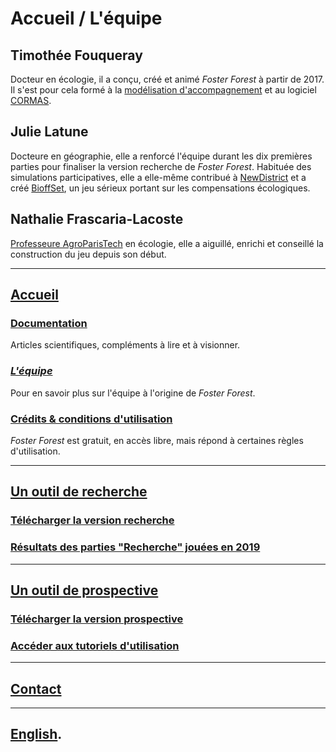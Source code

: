# Accueil / L'équipe

## Timothée Fouqueray

Docteur en écologie, il a conçu, créé et animé _Foster Forest_ à partir de 2017. Il s'est pour cela formé à la [modélisation d'accompagnement](https://www.commod.org/) et au logiciel [CORMAS](http://cormas.cirad.fr/).


## Julie Latune

Docteure en géographie, elle a renforcé l'équipe durant les dix premières parties pour finaliser la version recherche de _Foster Forest_. Habituée des simulations participatives, elle a elle-même contribué à [NewDistrict](https://hal.archives-ouvertes.fr/hal-01253024/) et a créé [BioffSet](https://tesstimonyblog.wordpress.com/2017/07/11/colloque-jeux-et-enjeux-construire-des-jeux-et-des-simulations-pour-favoriser-laction-collective/), un jeu sérieux portant sur les compensations écologiques.


## Nathalie Frascaria-Lacoste

[Professeure AgroParisTech](https://www.ese.universite-paris-saclay.fr/personnel/nathalie-frascaria-lacoste/) en écologie, elle a aiguillé, enrichi et conseillé la construction du jeu depuis son début.

***

## [Accueil](https://timotheefouqueray.github.io/fosterforest)
### [Documentation](https://timotheefouqueray.github.io/fosterforest/home/documentation)
Articles scientifiques, compléments à lire et à visionner.
### *[L'équipe](https://timotheefouqueray.github.io/fosterforest/home/equipe)*
Pour en savoir plus sur l'équipe à l'origine de _Foster Forest_.
### [Crédits & conditions d'utilisation](https://timotheefouqueray.github.io/fosterforest/home/credits-utilisation)
_Foster Forest_ est gratuit, en accès libre, mais répond à certaines règles d'utilisation.

***
## [Un outil de recherche](https://timotheefouqueray.github.io/fosterforest/recherche/recherche)
### [Télécharger la version recherche](https://timotheefouqueray.github.io/fosterforest/recherche/telecharger-recherche)
### [Résultats des parties "Recherche" jouées en 2019](https://timotheefouqueray.github.io/fosterforest/recherche/results-quelques-mots)

***
## [Un outil de prospective](https://timotheefouqueray.github.io/fosterforest/prospective/prospective)
### [Télécharger la version prospective](https://timotheefouqueray.github.io/fosterforest/prospective/telecharger-prospective)
### [Accéder aux tutoriels d'utilisation](https://timotheefouqueray.github.io/fosterforest/prospective/tutoriels)

***
## [Contact](https://timotheefouqueray.github.io/fosterforest/contact)

***
## [English](https://timotheefouqueray.github.io/fosterforest/english/home-eng).
